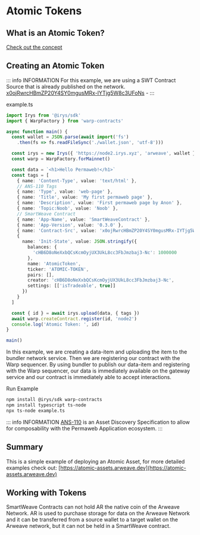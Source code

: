 # Atomic Tokens

## What is an Atomic Token?

[Check out the concept](../../concepts/atomic-tokens.md)

## Creating an Atomic Token

::: info INFORMATION
For this example, we are using a SWT Contract Source that is already published on the network. [x0ojRwrcHBmZP20Y4SY0mgusMRx-IYTjg5W8c3UFoNs](https://sonar.warp.cc/#/app/source/x0ojRwrcHBmZP20Y4SY0mgusMRx-IYTjg5W8c3UFoNs#) -
:::

example.ts

```ts
import Irys from '@irys/sdk'
import { WarpFactory } from 'warp-contracts'

async function main() {
  const wallet = JSON.parse(await import('fs')
    .then(fs => fs.readFileSync('./wallet.json', 'utf-8')))

  const irys = new Irys({ 'https://node2.irys.xyz', 'arweave', wallet })
  const warp = WarpFactory.forMainnet()

  const data = `<h1>Hello Permaweb!</h1>`
  const tags = [
    { name: 'Content-Type', value: 'text/html' },
    // ANS-110 Tags
    { name: 'Type', value: 'web-page' },
    { name: 'Title', value: 'My first permaweb page' },
    { name: 'Description', value: 'First permaweb page by Anon' },
    { name: 'Topic:Noob', value: 'Noob' },
    // SmartWeave Contract
    { name: 'App-Name', value: 'SmartWeaveContract' },
    { name: 'App-Version', value: '0.3.0' },
    { name: 'Contract-Src', value: 'x0ojRwrcHBmZP20Y4SY0mgusMRx-IYTjg5W8c3UFoNs' },
    {
      name: 'Init-State', value: JSON.stringify({
        balances: {
          'cHB6D8oNeXxbQCsKcmOyjUX3UkL8cc3FbJmzbaj3-Nc': 1000000
        },
        name: 'AtomicToken',
        ticker: 'ATOMIC-TOKEN',
        pairs: [],
        creator: 'cHB6D8oNeXxbQCsKcmOyjUX3UkL8cc3FbJmzbaj3-Nc',
        settings: [['isTradeable', true]]
      })
    }
  ]

  const { id } = await irys.upload(data, { tags })
  await warp.createContract.register(id, 'node2')
  console.log('Atomic Token: ', id)
}

main()
```

In this example, we are creating a data-item and uploading the item to the bundler network service. Then we are registering our contract with the Warp sequencer. By using bundler to publish our data-item and registering with the Warp sequencer, our data is immediately available on the gateway service and our contract is immediately able to accept interactions.

Run Example

```sh
npm install @irys/sdk warp-contracts
npm install typescript ts-node
npx ts-node example.ts
```

::: info INFORMATION
[ANS-110](https://github.com/ArweaveTeam/arweave-standards/blob/master/ans/ANS-110.md) is an Asset Discovery Specification to allow for composability with the Permaweb Application ecosystem.
:::

## Summary

This is a simple example of deploying an Atomic Asset, for more detailed examples check out: [https://atomic-assets.arweave.dev](https://atomic-assets.arweave.dev)

## Working with Tokens

SmartWeave Contracts can not hold AR the native coin of the Arweave Network. AR is used to purchase storage for data on the Arweave Network and it can be transferred from a source wallet to a target wallet on the Arweave network, but it can not be held in a SmartWeave contract.
